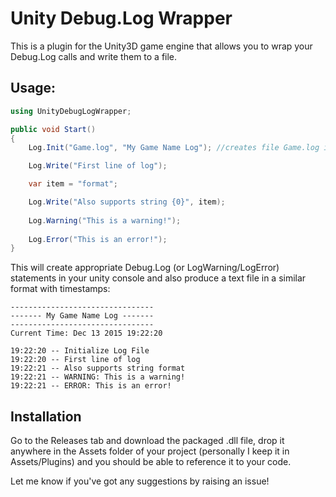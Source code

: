Unity Debug.Log Wrapper
========================

This is a plugin for the Unity3D game engine that allows you to wrap your Debug.Log calls and write them to a file.

Usage:
------
```csharp
using UnityDebugLogWrapper;

public void Start() 
{
	Log.Init("Game.log", "My Game Name Log"); //creates file Game.log in your game directory, initializes log with title "My Game Name Log"

	Log.Write("First line of log");

	var item = "format";

	Log.Write("Also supports string {0}", item);
	
	Log.Warning("This is a warning!");
	
	Log.Error("This is an error!");
}
```
This will create appropriate Debug.Log (or LogWarning/LogError) statements in your unity console and also produce a text file in a similar format with timestamps:

```
--------------------------------
------- My Game Name Log -------
--------------------------------
Current Time: Dec 13 2015 19:22:20

19:22:20 -- Initialize Log File
19:22:20 -- First line of log
19:22:21 -- Also supports string format
19:22:21 -- WARNING: This is a warning!
19:22:21 -- ERROR: This is an error!
```

Installation
------------
Go to the Releases tab and download the packaged .dll file, drop it anywhere in the Assets folder of your project (personally I keep it in Assets/Plugins) and you should be able to reference it to your code.

Let me know if you've got any suggestions by raising an issue!
